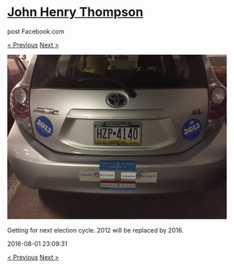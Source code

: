 # [John Henry Thompson](../README.md)
post Facebook.com

[< Previous](2016-08-01-1.md) [Next >](2016-07-31-1.md)

[![](../media/2016-08-01/Getting-for-next-election-cycle-2012-will-be-replaced-by-2016.jpg)](../README.md)

Getting for next election cycle. 2012 will be replaced by 2016.

2016-08-01 23:09:31

[< Previous](2016-08-01-1.md) [Next >](2016-07-31-1.md)
